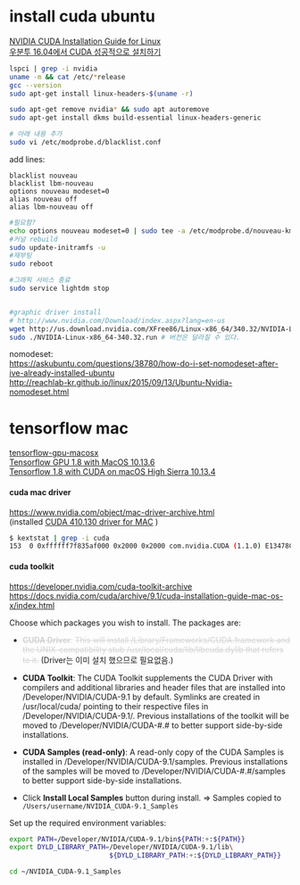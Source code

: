 # install cuda ubuntu

 [NVIDIA CUDA Installation Guide for Linux](https://docs.nvidia.com/cuda/cuda-installation-guide-linux/index.html#abstract)  
 [우분투 16.04에서 CUDA 성공적으로 설치하기](http://www.kwangsiklee.com/ko/2017/07/%EC%9A%B0%EB%B6%84%ED%88%AC-16-04%EC%97%90%EC%84%9C-cuda-%EC%84%B1%EA%B3%B5%EC%A0%81%EC%9C%BC%EB%A1%9C-%EC%84%A4%EC%B9%98%ED%95%98%EA%B8%B0/)  

```bash
lspci | grep -i nvidia
uname -m && cat /etc/*release
gcc --version
sudo apt-get install linux-headers-$(uname -r)

sudo apt-get remove nvidia* && sudo apt autoremove
sudo apt-get install dkms build-essential linux-headers-generic

# 아래 내용 추가
sudo vi /etc/modprobe.d/blacklist.conf 
```
add lines:
```
blacklist nouveau
blacklist lbm-nouveau
options nouveau modeset=0
alias nouveau off
alias lbm-nouveau off
```
```bash
#필요함?
echo options nouveau modeset=0 | sudo tee -a /etc/modprobe.d/nouveau-kms.conf
#커널 rebuild
sudo update-initramfs -u
#재부팅
sudo reboot

#그래픽 서비스 종료
sudo service lightdm stop


#graphic driver install
# http://www.nvidia.com/Download/index.aspx?lang=en-us
wget http://us.download.nvidia.com/XFree86/Linux-x86_64/340.32/NVIDIA-Linux-x86_64-340.32.run
sudo ./NVIDIA-Linux-x86_64-340.32.run # 버전은 달라질 수 있다.
```

nomodeset:  
https://askubuntu.com/questions/38780/how-do-i-set-nomodeset-after-ive-already-installed-ubuntu  
http://reachlab-kr.github.io/linux/2015/09/13/Ubuntu-Nvidia-nomodeset.html  


# tensorflow mac

[tensorflow-gpu-macosx](https://github.com/zylo117/tensorflow-gpu-macosx)  
[Tensorflow GPU 1.8 with MacOS 10.13.6](https://egpu.io/forums/mac-setup/tensorflow-gpu-1-8-with-macos-10-13-6/)  
[Tensorflow 1.8 with CUDA on macOS High Sierra 10.13.4](https://gist.github.com/Willian-Zhang/a3bd10da2d8b343875f3862b2a62eb3b)  

#### cuda mac driver

https://www.nvidia.com/object/mac-driver-archive.html  
(installed [CUDA 410.130 driver for MAC](https://www.nvidia.com/object/macosx-cuda-410.130-driver.html) )  
```bash
$ kextstat | grep -i cuda
153  0 0xffffff7f835af000 0x2000 0x2000 com.nvidia.CUDA (1.1.0) E13478CB-B251-3C0A-86E9-A6B56F528FE8 <4 1>
```

#### cuda toolkit

https://developer.nvidia.com/cuda-toolkit-archive  
https://docs.nvidia.com/cuda/archive/9.1/cuda-installation-guide-mac-os-x/index.html  

Choose which packages you wish to install. The packages are:

-   <font color="lightgray">~~**CUDA Driver**~~: ~~This will install /Library/Frameworks/CUDA.framework and the UNIX-compatibility stub /usr/local/cuda/lib/libcuda.dylib that refers to it.~~ </font>
(Driver는 이미 설치 했으므로 필요없음.)
-   **CUDA Toolkit**: The CUDA Toolkit supplements the CUDA Driver with compilers and additional libraries and header files that are installed into /Developer/NVIDIA/CUDA-9.1 by default. Symlinks are created in /usr/local/cuda/ pointing to their respective files in /Developer/NVIDIA/CUDA-9.1/. Previous installations of the toolkit will be moved to /Developer/NVIDIA/CUDA-#.# to better support side-by-side installations.
-   **CUDA Samples (read-only)**: A read-only copy of the CUDA Samples is installed in /Developer/NVIDIA/CUDA-9.1/samples. Previous installations of the samples will be moved to /Developer/NVIDIA/CUDA-#.#/samples to better support side-by-side installations.

-  Click **Install Local Samples** button during install. 
   => Samples copied to `/Users/username/NVIDIA_CUDA-9.1_Samples`

Set up the required environment variables:

```bash
export PATH=/Developer/NVIDIA/CUDA-9.1/bin${PATH:+:${PATH}}
export DYLD_LIBRARY_PATH=/Developer/NVIDIA/CUDA-9.1/lib\
                         ${DYLD_LIBRARY_PATH:+:${DYLD_LIBRARY_PATH}}

cd ~/NVIDIA_CUDA-9.1_Samples

```
<!--stackedit_data:
eyJoaXN0b3J5IjpbLTI3NzM4OTAwNCwtNTYxMDM0Mzk4LC00MD
kwNDcyMjgsNzAxOTgwNDQxLDYxNjI5MzYzOSwtMjEwNzYwNzgx
MCwtMTYzNzA2NjI5NCwxMDAyODIzMzEwLDI2NjM5MjQ3OSwtMT
c5MDExMjA5OV19
-->